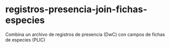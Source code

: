 # registros-presencia-join-fichas-especies
Combina un archivo de registros de presencia (DwC) con campos de fichas de especies (PLIC)
